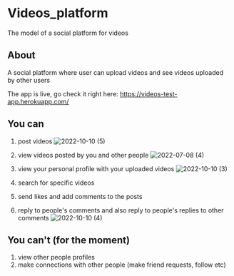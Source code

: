 # Videos_platform
The model of a social platform for videos

## About
A social platform where user can upload videos and see videos uploaded by other users

The app is live, go check it right here: https://videos-test-app.herokuapp.com/

## You can
1. post videos
   ![2022-10-10 (5)](https://user-images.githubusercontent.com/91996303/194931760-73fd2b20-65e7-461f-b4ae-3888faf23161.png)

3. view videos posted by you and other people
![2022-07-08 (4)](https://user-images.githubusercontent.com/91996303/194924360-0a7d9e64-a9e1-4cbe-b052-df23e5094760.png)

3. view your personal profile with your uploaded videos
   ![2022-10-10 (3)](https://user-images.githubusercontent.com/91996303/194924647-a9e2d09a-5b22-414d-8437-a970ec126e35.png)

5. search for specific videos
6. send likes and add comments to the posts
8. reply to people's comments and also reply to people's replies to other comments
   ![2022-10-10 (4)](https://user-images.githubusercontent.com/91996303/194928683-677883e8-308c-4797-a2d7-b95970132e73.png)

## You can't (for the moment)
1. view other people profiles
2. make connections with other people (make friend requests, follow etc)
